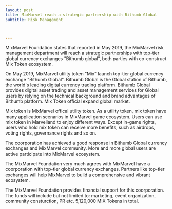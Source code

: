 ```yaml
---
layout: post
title: MixMarvel reach a strategic partnership with Bithumb Global
subtitle: Risk Management



---
```


MixMarvel Foundation states that reported in May 2019, the MixMarvel risk management department will reach a strategic partnerships with top-tier global currency exchanges "Bithumb global", both parties with co-construct Mix Token ecosystem. 

On May 2019, MixMarvel utility token "Mix" launch top-tier global currency exchange "Bithumb Global". Bithumb Global is the Global station of Bithumb, the world's leading digital currency trading platform. Bithumb Global provides digital asset trading and asset management services for Global users by relying on the technical background and brand advantages of Bithumb platform. Mix Token official expand global market. 

Mix token is MixMarvel offical utility token. As a utility token, mix token have many application scenarios in MixMarvel game ecosystem. Users can use mix token in Marvelland to enjoy different ways. Except in-game rights, users who hold mix token can receive more benefits, such as airdrops, voting rights, governance rights and so on. 

The coorporation has achieved a good response in Bithumb Global currency exchanges and MixMarvel community. More and more global users are  active participate into MixMarvel ecosystem. 

The MixMarvel Foundation very much agrees with MixMarvel have a coorporation with top-tier global currency exchanges. Partners like top-tier exchanges will help MixMarvel to build a comprehensive and vibrant ecosystem.

The MixMarvel Foundation provides financial support for this coorporation. The funds will include but not limited to: marketing, event organization, community consturction, PR etc. 5,120,000 MIX Tokens in total. 

